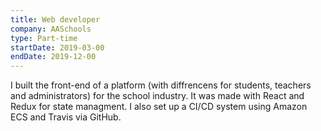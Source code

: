 ```yaml
---
title: Web developer
company: AASchools
type: Part-time
startDate: 2019-03-00
endDate: 2019-12-00
---
```


I built the front-end of a platform (with diffrencens for students, teachers and administrators) for the school industry. It was made with React and Redux for state managment. I also set up a CI/CD system using Amazon ECS and Travis via GitHub. 